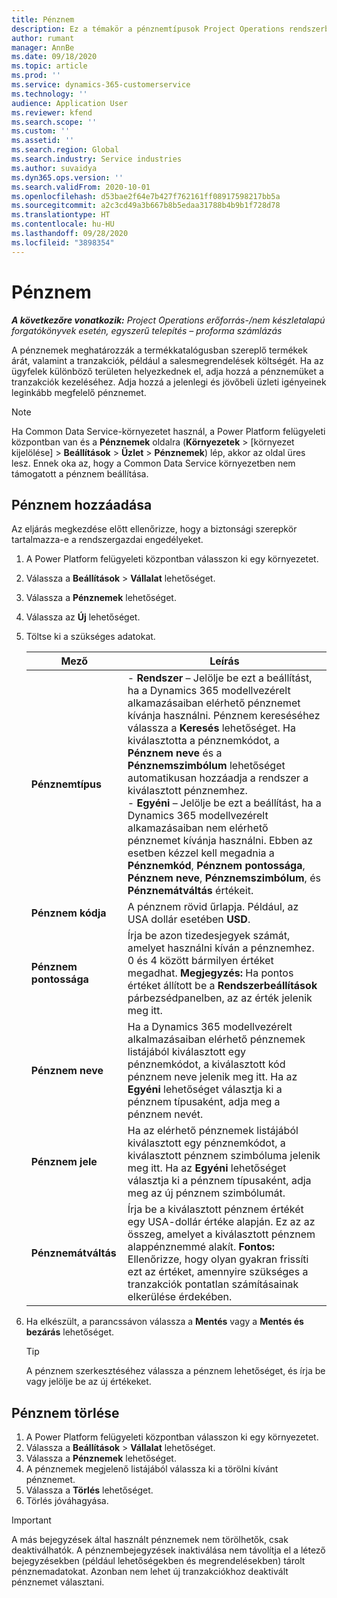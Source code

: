 ```yaml
---
title: Pénznem
description: Ez a témakör a pénznemtípusok Project Operations rendszerben történő hozzáadásáról és eltávolításáról tartalmaz tájékoztatást.
author: rumant
manager: AnnBe
ms.date: 09/18/2020
ms.topic: article
ms.prod: ''
ms.service: dynamics-365-customerservice
ms.technology: ''
audience: Application User
ms.reviewer: kfend
ms.search.scope: ''
ms.custom: ''
ms.assetid: ''
ms.search.region: Global
ms.search.industry: Service industries
ms.author: suvaidya
ms.dyn365.ops.version: ''
ms.search.validFrom: 2020-10-01
ms.openlocfilehash: d53bae2f64e7b427f762161ff08917598217bb5a
ms.sourcegitcommit: a2c3cd49a3b667b8b5edaa31788b4b9b1f728d78
ms.translationtype: HT
ms.contentlocale: hu-HU
ms.lasthandoff: 09/28/2020
ms.locfileid: "3898354"
---
```

# <a name="currency"></a>Pénznem

_**A következőre vonatkozik:** Project Operations erőforrás-/nem készletalapú forgatókönyvek esetén, egyszerű telepítés – proforma számlázás_

A pénznemek meghatározzák a termékkatalógusban szereplő termékek árát, valamint a tranzakciók, például a salesmegrendelések költségét. Ha az ügyfelek különböző területen helyezkednek el, adja hozzá a pénznemüket a tranzakciók kezeléséhez. Adja hozzá a jelenlegi és jövőbeli üzleti igényeinek leginkább megfelelő pénznemet.  

> [!NOTE]
> Ha Common Data Service-környezetet használ, a Power Platform felügyeleti központban van és a **Pénznemek** oldalra (**Környezetek** > [környezet kijelölése] > **Beállítások** > **Üzlet** > **Pénznemek**) lép, akkor az oldal üres lesz. Ennek oka az, hogy a Common Data Service környezetben nem támogatott a pénznem beállítása.

## <a name="add-a-currency"></a>Pénznem hozzáadása  
Az eljárás megkezdése előtt ellenőrizze, hogy a biztonsági szerepkör tartalmazza-e a rendszergazdai engedélyeket. 

1. A Power Platform felügyeleti központban válasszon ki egy környezetet. 
2. Válassza a **Beállítások** > **Vállalat** lehetőséget.
3. Válassza a **Pénznemek** lehetőséget.  
4. Válassza az **Új** lehetőséget.  
5. Töltse ki a szükséges adatokat.  


   |          Mező          |                                                                                                                                                                                                                                                                                                                                                                            Leírás                                                                                                                                                                                                                                                                                                                                                                            |
   |-------------------------|-------------------------------------------------------------------------------------------------------------------------------------------------------------------------------------------------------------------------------------------------------------------------------------------------------------------------------------------------------------------------------------------------------------------------------------------------------------------------------------------------------------------------------------------------------------------------------------------------------------------------------------------------------------------------------------------------------------------------------------------------------------------|
   |    **Pénznemtípus**    | - **Rendszer** – Jelölje be ezt a beállítást, ha a Dynamics 365 modellvezérelt alkamazásaiban elérhető pénznemet kívánja használni. Pénznem kereséséhez válassza a **Keresés** lehetőséget. Ha kiválasztotta a pénznemkódot, a **Pénznem neve** és a **Pénznemszimbólum** lehetőséget automatikusan hozzáadja a rendszer a kiválasztott pénznemhez.<br />- **Egyéni** – Jelölje be ezt a beállítást, ha a Dynamics 365 modellvezérelt alkamazásaiban nem elérhető pénznemet kívánja használni. Ebben az esetben kézzel kell megadnia a **Pénznemkód**, **Pénznem pontossága**, **Pénznem neve**, **Pénznemszimbólum**, és **Pénznemátváltás** értékeit. |
   |    **Pénznem kódja**    |                                                                                                                                                                                                                                                                                                                                            A pénznem rövid űrlapja. Például, az USA dollár esetében **USD**.                                                                                                                                                                                                                                                                                                                                            |
   | **Pénznem pontossága**  |                                                                                                                                                                                  Írja be azon tizedesjegyek számát, amelyet használni kíván a pénznemhez.  0 és 4 között bármilyen értéket megadhat. **Megjegyzés:** Ha pontos értéket állított be a **Rendszerbeállítások** párbezsédpanelben, az az érték jelenik meg itt.                                                                                                                                                                                  |
   |    **Pénznem neve**    |                                                                                                                                                                                                                                         Ha a Dynamics 365 modellvezérelt alkalmazásaiban elérhető pénznemek listájából kiválasztott egy pénznemkódot, a kiválasztott kód pénznem neve jelenik meg itt. Ha az **Egyéni** lehetőséget választja ki a pénznem típusaként, adja meg a pénznem nevét.                                                                                                                                                                                                                                          |
   |   **Pénznem jele**   |                                                                                                                                                                                                                                                                      Ha az elérhető pénznemek listájából kiválasztott egy pénznemkódot, a kiválasztott pénznem szimbóluma jelenik meg itt. Ha az **Egyéni** lehetőséget választja ki a pénznem típusaként, adja meg az új pénznem szimbólumát.                                                                                                                                                                                                                                                                       |
   | **Pénznemátváltás** |                                                                                                                                                                                                                                     Írja be a kiválasztott pénznem értékét egy USA-dollár értéke alapján. Ez az az összeg, amelyet a kiválasztott pénznem alappénznemmé alakít. **Fontos:** Ellenőrizze, hogy olyan gyakran frissíti ezt az értéket, amennyire szükséges a tranzakciók pontatlan számításainak elkerülése érdekében.                                                                                                                                                                                                                                      |


6. Ha elkészült, a parancssávon válassza a **Mentés** vagy a **Mentés és bezárás** lehetőséget.  

   > [!TIP]
   >  A pénznem szerkesztéséhez válassza a pénznem lehetőséget, és írja be vagy jelölje be az új értékeket.  

## <a name="delete-a-currency"></a>Pénznem törlése  

1. A Power Platform felügyeleti központban válasszon ki egy környezetet. 
2. Válassza a **Beállítások** > **Vállalat** lehetőséget.
3. Válassza a **Pénznemek** lehetőséget.  
4. A pénznemek megjelenő listájából válassza ki a törölni kívánt pénznemet.  
5. Válassza a **Törlés** lehetőséget.  
6. Törlés jóváhagyása.  

> [!IMPORTANT]
>  A más bejegyzések által használt pénznemek nem törölhetők, csak deaktiválhatók. A pénznembejegyzések inaktiválása nem távolítja el a létező bejegyzésekben (például lehetőségekben és megrendelésekben) tárolt pénznemadatokat. Azonban nem lehet új tranzakciókhoz deaktivált pénznemet választani.  

